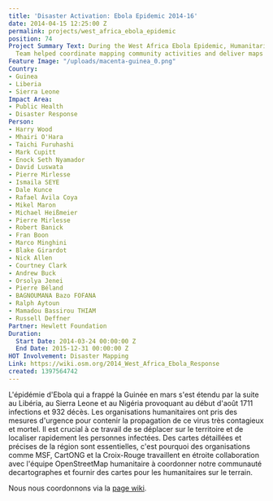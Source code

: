 ```yaml
---
title: 'Disaster Activation: Ebola Epidemic 2014-16'
date: 2014-04-15 12:25:00 Z
permalink: projects/west_africa_ebola_epidemic
position: 74
Project Summary Text: During the West Africa Ebola Epidemic, Humanitarian OpenStreetMap
  Team helped coordinate mapping community activities and deliver maps to field workers.
Feature Image: "/uploads/macenta-guinea_0.png"
Country:
- Guinea
- Liberia
- Sierra Leone
Impact Area:
- Public Health
- Disaster Response
Person:
- Harry Wood
- Mhairi O'Hara
- Taichi Furuhashi
- Mark Cupitt
- Enock Seth Nyamador
- David Luswata
- Pierre Mirlesse
- Ismaila SEYE
- Dale Kunce
- Rafael Ávila Coya
- Mikel Maron
- Michael Heißmeier
- Pierre Mirlesse
- Robert Banick
- Fran Boon
- Marco Minghini
- Blake Girardot
- Nick Allen
- Courtney Clark
- Andrew Buck
- Orsolya Jenei
- Pierre Béland
- BAGNOUMANA Bazo FOFANA
- Ralph Aytoun
- Mamadou Bassirou THIAM
- Russell Deffner
Partner: Hewlett Foundation
Duration:
  Start Date: 2014-03-24 00:00:00 Z
  End Date: 2015-12-31 00:00:00 Z
HOT Involvement: Disaster Mapping
Link: https://wiki.osm.org/2014_West_Africa_Ebola_Response
created: 1397564742
---
```


L'épidémie d'Ebola qui a frappé la Guinée en mars s'est étendu par la suite au Libéria, au Sierra Leone et au Nigéria provoquant au début d'août 1711 infections et 932 décès. Les organisations humanitaires ont pris des mesures d'urgence pour contenir la propagation de ce virus très contagieux et mortel. Il est crucial à ce travail de se déplacer sur le territoire et de localiser rapidement les personnes infectées. Des cartes détaillées et précises de la région sont essentielles, c'est pourquoi des organisations comme MSF, CartONG et la Croix-Rouge travaillent en étroite collaboration avec l'équipe OpenStreetMap humanitaire à coordonner notre communauté decartographes et fournir des cartes pour les humanitaires sur le terrain.

Nous nous coordonnons via la [page wiki](https://wiki.openstreetmap.org/wiki/2014_West_Africa_Ebola_Response).